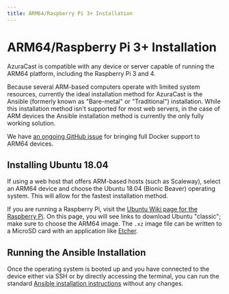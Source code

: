 ```yaml
--- 
title: ARM64/Raspberry Pi 3+ Installation 
--- 
```

 
# ARM64/Raspberry Pi 3+ Installation

AzuraCast is compatible with any device or server capable of running the ARM64 platform, including the Raspberry Pi 3 and 4.

Because several ARM-based computers operate with limited system resources, currently the ideal installation method for AzuraCast is the Ansible (formerly known as "Bare-metal" or "Traditional") installation. While this installation method isn't supported for most web servers, in the case of ARM devices the Ansible installation method is currently the only fully working solution.

We have [an ongoing GitHub issue](https://github.com/AzuraCast/AzuraCast/issues/332) for bringing full Docker support to ARM64 devices.

## Installing Ubuntu 18.04

If using a web host that offers ARM-based hosts (such as Scaleway), select an ARM64 device and choose the Ubuntu 18.04 (Bionic Beaver) operating system. This will allow for the fastest installation method.

If you are running a Raspberry Pi, visit the [Ubuntu Wiki page for the Raspberry Pi](https://wiki.ubuntu.com/ARM/RaspberryPi). On this page, you will see links to download Ubuntu "classic"; make sure to choose the ARM64 image. The `.xz` image file can be written to a MicroSD card with an application like [Etcher](https://www.balena.io/etcher/).

## Running the Ansible Installation

Once the operating system is booted up and you have connected to the device either via SSH or by directly accessing the terminal, you can run the standard [Ansible installation instructions](./install_ansible.html) without any changes.